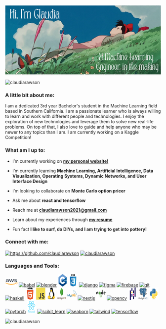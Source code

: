 <p align="center"> <img src= "https://github.com/claudiarawson/claudiarawson/blob/main/Cover%20Photo.png" /> </p>
<p align="left"> <img src="https://komarev.com/ghpvc/?username=claudiarawson&label=Profile%20views&color=0e75b6&style=flat" alt="claudiarawson" /> </p>
<h3 align="left">A little bit about me:</h3>
I am a dedicated 3rd year Bachelor's student in the Machine Learning field based in Southern California. I am a passionate learner who is always willing to learn and work with different people and technologies. I enjoy the exploration of new technologies and leverage them to solve new real-life problems. On top of that, I also love to guide and help anyone who may be newer to any topics than I am. I am currently working on a Kaggle Competition!

<h3 align="left">What am I up to:</h3>

- I’m currently working on **[my personal website!](https://github.com/claudiarawson/website)**

- I’m currently learning **Machine Learning, Artificial Intelligence, Data Visualization, Operating Systems, Dynamic Networks, and User Interface Design**

- I’m looking to collaborate on **Monte Carlo option pricer**

- Ask me about **react and tensorflow**

- Reach me at **claudiarawson2021@gmail.com**

- Learn about my experiences through **[my resume](https://docs.google.com/document/d/13hSpvyfOhfbt9rtIDkNJ3SsVY7QNDRZq9hNv37FAPBI/edit?usp=drive_link)**

- Fun fact **I like to surf, do DIYs, and I am trying to get into pottery!**

<h3 align="left">Connect with me:</h3>
<p align="left">
<a href="https://linkedin.com/in/https://github.com/claudiarawson" target="blank"><img align="center" src="https://raw.githubusercontent.com/rahuldkjain/github-profile-readme-generator/master/src/images/icons/Social/linked-in-alt.svg" alt="https://github.com/claudiarawson" height="30" width="40" /></a>
<a href="https://www.leetcode.com/claudiarawson" target="blank"><img align="center" src="https://raw.githubusercontent.com/rahuldkjain/github-profile-readme-generator/master/src/images/icons/Social/leet-code.svg" alt="claudiarawson" height="30" width="40" /></a>
</p>

<h3 align="left">Languages and Tools:</h3>
<p align="left"> 
  <a href="https://aws.amazon.com" target="_blank" > <img src="https://raw.githubusercontent.com/devicons/devicon/master/icons/amazonwebservices/amazonwebservices-original-wordmark.svg" alt="aws" height="30" width="40"/></a>
  <a href="https://babeljs.io/" target="_blank" > <img src="https://www.vectorlogo.zone/logos/babeljs/babeljs-icon.svg" alt="babel" width="30" height="40"/></a>
  <a href="https://www.blender.org/" target="_blank" > <img src="https://download.blender.org/branding/community/blender_community_badge_white.svg" alt="blender" width="30" height="40"/></a>
  <a href="https://www.w3schools.com/cpp/" target="_blank" > <img src="https://raw.githubusercontent.com/devicons/devicon/master/icons/cplusplus/cplusplus-original.svg" alt="cplusplus" width="30" height="40"/></a>
  <a href="https://www.w3schools.com/css/" target="_blank" > <img src="https://raw.githubusercontent.com/devicons/devicon/master/icons/css3/css3-original-wordmark.svg" alt="css3" width="30" height="40"/></a>
  <a href="https://www.djangoproject.com/" target="_blank" > <img src="https://cdn.worldvectorlogo.com/logos/django.svg" alt="django" width="30" height="40"/></a>
  <a href="https://www.figma.com/" target="_blank" > <img src="https://www.vectorlogo.zone/logos/figma/figma-icon.svg" alt="figma" width="30" height="40"/></a>
  <a href="https://firebase.google.com/" target="_blank" > <img src="https://www.vectorlogo.zone/logos/firebase/firebase-icon.svg" alt="firebase" width="30" height="40"/></a>
  <a href="https://git-scm.com/" target="_blank" > <img src="https://www.vectorlogo.zone/logos/git-scm/git-scm-icon.svg" alt="git" width="30" height="40"/></a>
  <a href="https://www.haskell.org/" target="_blank" > <img src="https://upload.wikimedia.org/wikipedia/commons/1/1c/Haskell-Logo.svg" alt="haskell" width="30" height="40"/></a>
  <a href="https://www.w3.org/html/" target="_blank" > <img src="https://raw.githubusercontent.com/devicons/devicon/master/icons/html5/html5-original-wordmark.svg" alt="html5" width="30" height="40"/></a>
  <a href="https://developer.mozilla.org/en-US/docs/Web/JavaScript" target="_blank" > <img src="https://raw.githubusercontent.com/devicons/devicon/master/icons/javascript/javascript-original.svg" alt="javascript" width="30" height="40"/></a>
  <a href="https://www.linux.org/" target="_blank" > <img src="https://raw.githubusercontent.com/devicons/devicon/master/icons/linux/linux-original.svg" alt="linux" width="30" height="40"/></a>
  <a href="https://www.mongodb.com/" target="_blank" > <img src="https://raw.githubusercontent.com/devicons/devicon/master/icons/mongodb/mongodb-original-wordmark.svg" alt="mongodb" width="30" height="40"/></a>
  <a href="https://www.mysql.com/" target="_blank" > <img src="https://raw.githubusercontent.com/devicons/devicon/master/icons/mysql/mysql-original-wordmark.svg" alt="mysql" width="30" height="40"/></a>
  <a href="https://nextjs.org/" target="_blank" > <img src="https://cdn.worldvectorlogo.com/logos/nextjs-2.svg" alt="nextjs" width="30" height="40"/></a>
  <a href="https://nodejs.org" target="_blank" > <img src="https://raw.githubusercontent.com/devicons/devicon/master/icons/nodejs/nodejs-original-wordmark.svg" alt="nodejs" width="30" height="40"/></a>
  <a href="https://opencv.org/" target="_blank" > <img src="https://www.vectorlogo.zone/logos/opencv/opencv-icon.svg" alt="opencv" width="30" height="40"/></a>
  <a href="https://pandas.pydata.org/" target="_blank" > <img src="https://raw.githubusercontent.com/devicons/devicon/2ae2a900d2f041da66e950e4d48052658d850630/icons/pandas/pandas-original.svg" alt="pandas" width="30" height="40"/></a>
  <a href="https://www.postgresql.org" target="_blank" > <img src="https://raw.githubusercontent.com/devicons/devicon/master/icons/postgresql/postgresql-original-wordmark.svg" alt="postgresql" width="30" height="40"/></a>
  <a href="https://www.python.org" target="_blank" > <img src="https://raw.githubusercontent.com/devicons/devicon/master/icons/python/python-original.svg" alt="python" width="30" height="40"/></a>
  <a href="https://pytorch.org/" target="_blank" > <img src="https://www.vectorlogo.zone/logos/pytorch/pytorch-icon.svg" alt="pytorch" width="30" height="40"/></a>
  <a href="https://reactjs.org/" target="_blank" > <img src="https://raw.githubusercontent.com/devicons/devicon/master/icons/react/react-original-wordmark.svg" alt="react" width="30" height="40"/></a>
  <a href="https://scikit-learn.org/" target="_blank" > <img src="https://upload.wikimedia.org/wikipedia/commons/0/05/Scikit_learn_logo_small.svg" alt="scikit_learn" width="30" height="40"/></a>
  <a href="https://seaborn.pydata.org/" target="_blank" > <img src="https://seaborn.pydata.org/_images/logo-mark-lightbg.svg" alt="seaborn" width="30" height="40"/></a>
  <a href="https://tailwindcss.com/" target="_blank" > <img src="https://www.vectorlogo.zone/logos/tailwindcss/tailwindcss-icon.svg" alt="tailwind" width="30" height="40"/></a>
  <a href="https://www.tensorflow.org" target="_blank" > <img src="https://www.vectorlogo.zone/logos/tensorflow/tensorflow-icon.svg" alt="tensorflow" width="30" height="40"/></a>
</p>

<p><img align="center" src="https://github-readme-stats.vercel.app/api/top-langs?username=claudiarawson&show_icons=true&locale=en&layout=compact" alt="claudiarawson" /></p>
